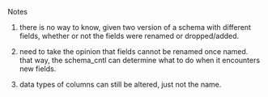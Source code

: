 

Notes

1. there is no way to know, given two version of a schema with different fields, whether or not the fields were renamed or dropped/added. 

2. need to take the opinion that fields cannot be renamed once named. that way, the schema_cntl can determine what to do when it encounters new fields. 

3. data types of columns can still be altered, just not the name.
